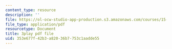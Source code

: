 ```yaml
---
content_type: resource
description: ''
file: https://ol-ocw-studio-app-production.s3.amazonaws.com/courses/15-071-the-analytics-edge-spring-2017/353e677f42b3a82036b7753c1aadde55_UVeZhQBNvkE.pdf
file_type: application/pdf
resourcetype: Document
title: 3play pdf file
uid: 353e677f-42b3-a820-36b7-753c1aadde55
---
```

